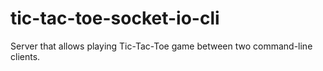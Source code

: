 # tic-tac-toe-socket-io-cli
 Server that allows playing Tic-Tac-Toe game between two command-line clients.
